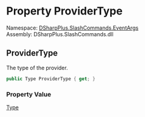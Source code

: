 # Property ProviderType

Namespace: [DSharpPlus.SlashCommands.EventArgs](DSharpPlus.SlashCommands.EventArgs.md)  
Assembly: DSharpPlus.SlashCommands.dll

## <a id="DSharpPlus_SlashCommands_EventArgs_AutocompleteErrorEventArgs_ProviderType"></a>ProviderType

The type of the provider.

```csharp
public Type ProviderType { get; }
```

### Property Value

[Type](https://learn.microsoft.com/dotnet/api/system.type)

